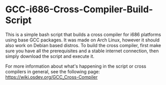 # GCC-i686-Cross-Compiler-Build-Script

This is a simple bash script that builds a cross compiler for i686 platforms using base GCC packages. It was made on Arch Linux, however it should also work on Debian based distros. To build the cross compiler, first make sure you have all the prerequisites and a stable internet connection, then simply download the script and execute it. 

For more information about what's happening in the script or cross compilers in general, see the following page:\
https://wiki.osdev.org/GCC_Cross-Compiler
